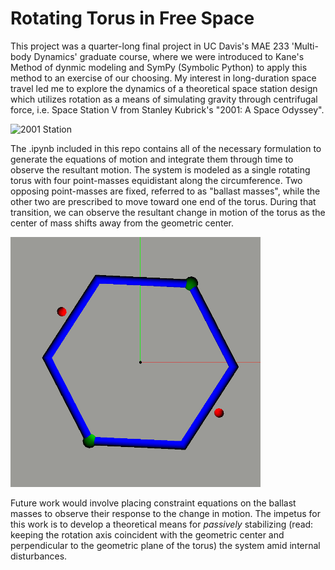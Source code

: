 # Rotating Torus in Free Space
This project was a quarter-long final project in UC Davis's MAE 233 'Multi-body Dynamics' graduate course, where we were introduced to Kane's Method of dynmic modeling and SymPy (Symbolic Python) to apply this method to an exercise of our choosing. My interest in long-duration space travel led me to explore the dynamics of a theoretical space station design which utilizes rotation as a means of simulating gravity through centrifugal force, i.e. Space Station V from Stanley Kubrick's "2001: A Space Odyssey".

![2001 Station](https://i.stack.imgur.com/43Kvi.gif)

The .ipynb included in this repo contains all of the necessary formulation to generate the equations of motion and integrate them through time to observe the resultant motion. The system is modeled as a single rotating torus with four point-masses equidistant along the circumference. Two opposing point-masses are fixed, referred to as "ballast masses", while the other two are prescribed to move toward one end of the torus. During that transition, we can observe the resultant change in motion of the torus as the center of mass shifts away from the geometric center.

<img src="https://github.com/jwday/rotating-torus-sympy/blob/main/torus.gif" width="400" height="400" />

Future work would involve placing constraint equations on the ballast masses to observe their response to the change in motion. The impetus for this work is to develop a theoretical means for *passively* stabilizing (read: keeping the rotation axis coincident with the geometric center and perpendicular to the geometric plane of the torus) the system amid internal disturbances.
